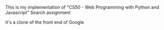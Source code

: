 This is my implementation of "CS50 - Web Programming with Python and Javascript" Search assignment

It's a clone of the front end of Google
